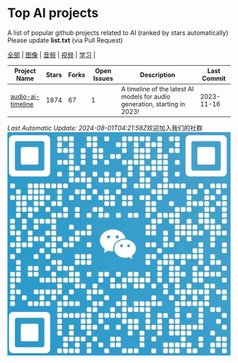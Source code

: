 # Top AI projects
A list of popular github projects related to AI (ranked by stars automatically)
Please update **list.txt** (via Pull Request)

<a href="./README.md">全部</a> |   <a href="./READMEpicture.md">图像</a> |   <a href="./READMEaudio.md">音频</a> | <a href="./READMEvideo.md">视频</a> | <a href="./READMElearn.md">学习</a> | 

| Project Name | Stars | Forks | Open Issues | Description | Last Commit |
| ------------ | ----- | ----- | ----------- | ----------- | ----------- |
| [audio-ai-timeline](https://github.com/archinetai/audio-ai-timeline) | 1874 | 67 | 1 | A timeline of the latest AI models for audio generation, starting in 2023! | 2023-11-16 |

*Last Automatic Update: 2024-08-01T04:21:58Z*欢迎加入我们的社群 ![](https://raw.githubusercontent.com/mouuii/picture/master/weichat.jpg) 